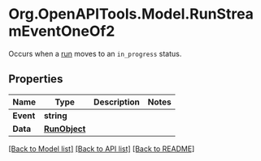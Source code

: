 # Org.OpenAPITools.Model.RunStreamEventOneOf2
Occurs when a [run](/docs/api-reference/runs/object) moves to an `in_progress` status.

## Properties

Name | Type | Description | Notes
------------ | ------------- | ------------- | -------------
**Event** | **string** |  | 
**Data** | [**RunObject**](RunObject.md) |  | 

[[Back to Model list]](../README.md#documentation-for-models) [[Back to API list]](../README.md#documentation-for-api-endpoints) [[Back to README]](../README.md)

